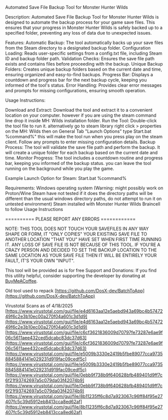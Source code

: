 Automated Save File Backup Tool for Monster Hunter Wilds

Description: Automated Save File Backup Tool for Monster Hunter Wilds is designed to automate the backup process for your game save files. 
This ensures that your progress in Monster Hunter Wilds is safely backed up to a specified folder, preventing any loss of data due to unexpected issues.


Features:
Automatic Backup: The tool automatically backs up your save files from the Steam directory to a designated backup folder.
Configuration Loading: Reads user-specific settings from a config.txt file, including Steam ID and backup folder path.
Validation Checks: Ensures the save file path exists and contains files before proceeding with the backup.
Unique Backup Folders: Creates unique backup folders based on the current date and time, ensuring organized and easy-to-find backups.
Progress Bar: Displays a countdown and progress bar for the next backup cycle, keeping you informed of the tool's status.
Error Handling: Provides clear error messages and prompts for missing configurations, ensuring smooth operation.


Usage Instructions:

Download and Extract: Download the tool and extract it to a convenient location on your computer. however if you are using the steam command line drop it inside MH: Wilds installation folder.
Run the Tool: Double-click the tool file to run it. alternatively go to steam library right click > properties on the MH: Wilds then on General Tab "Launch Options" type Start.bat %command%" this will make the tool run when you press play on the steam client. Follow any prompts to enter missing configuration details. 
Backup Process: The tool will validate the save file path and perform the backup. It will create a unique folder for each backup based on the current date and time.
Monitor Progress: The tool includes a countdown routine and progress bar, keeping you informed of the backup status. you can leave the tool running on the background while you play the game.

 Example Launch Option for Steam: Start.bat %command%

Requirements:
Windows operating system (Warning: might possibly work on Proton/Wine Steam have not tested if it does the directory paths will be different than the usual windows directory paths, do not attempt to run it on untested environment)
Steam installed with Monster Hunter Wilds
Braincell to follow Usage Instructions


==========  PLEASE REPORT ANY ERRORS ============

NOTE: THIS TOOL DOES NOT TOUCH YOUR SAVEFILES IN ANY WAY SHAPE OR FORM, IT "ONLY COPIES" YOUR EXISTING SAVE FILE TO ANOTHER LOCATION "THAT YOU" HAVE SET WHEN FIRST TIME RUNNING IT. ANY LOSS OF SAVE FILE IS NOT BECAUSE OF THIS TOOL. IF YOU'RE A CRAZY PERSON AND DECIDED TO SET THE BACKUP LOCATION TO THE SAME LOCATION AS YOUR SAVE FILE THEN IT WILL BE ENTIRELY YOUR FAULT, IT'S YOUR OWN "INPUT".

This tool will be provided  as is  for free
Support and Donations: If you find this utility helpful, consider supporting the developer by donating at [BuyMeACoffee](https://buymeacoffee.com/aph0nlc).

Old tool used to repack
[https://github.com/DosX-dev/BatchToApp](https://github.com/DosX-dev/BatchToApp)

Virustotal Scans as of 4/18/2025
[https://www.virustotal.com/gui/file/e4d6163aa12e5aebd943a69bc4b5747249f6c2e3b10ec00a270f04a601c3d1d9](https://www.virustotal.com/gui/file/e4d6163aa12e5aebd943a69bc4b5747249f6c2e3b10ec00a270f04a601c3d1d9)
[https://www.virustotal.com/gui/file/c6cf3621836009d70797fe73287e6ae9f06c5611aee432ced5dcabc83dc37d63](https://www.virustotal.com/gui/file/c6cf3621836009d70797fe73287e6ae9f06c5611aee432ced5dcabc83dc37d63)
[https://www.virustotal.com/gui/file/e5009b3330e2419b5fbe89077cca97358845884141e029231d919fac09cedf5c](https://www.virustotal.com/gui/file/e5009b3330e2419b5fbe89077cca97358845884141e029231d919fac09cedf5c)
[https://www.virustotal.com/gui/file/0ebb9f738b9f640628bfb489401d9ff7c6f21f93742697a5c079da03f42074b9](https://www.virustotal.com/gui/file/0ebb9f738b9f640628bfb489401d9ff7c6f21f93742697a5c079da03f42074b9)
[https://www.virustotal.com/gui/file/8b11235ff6c8d7a923067c96ff84f95e27407fc5c39d5912eb8413cca8ed62af](https://www.virustotal.com/gui/file/8b11235ff6c8d7a923067c96ff84f95e27407fc5c39d5912eb8413cca8ed62af)
